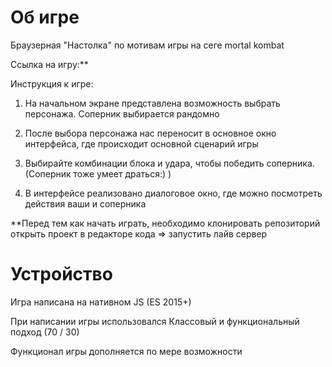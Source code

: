 # Об игре

Браузерная "Настолка" по мотивам игры на сеге mortal kombat

Ссылка на игру:** 

Инструкция к игре:

1) На начальном экране представлена возможность выбрать персонажа. Соперник выбирается рандомно

2) После выбора персонажа нас переносит в основное окно интерфейса, где происходит основной сценарий игры

3) Выбирайте комбинации блока и удара, чтобы победить соперника. (Соперник тоже умеет драться:) )

4) В интерфейсе реализовано диалоговое окно, где можно посмотреть действия ваши и соперника

**Перед тем как начать играть, необходимо клонировать репозиторий открыть проект в редакторе кода => запустить лайв сервер


# Устройство

Игра написана на нативном JS (ES 2015+)

При написании игры использовался Классовый и функциональный подход (70 / 30)

Функционал игры дополняется по мере возможности
